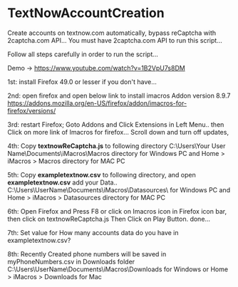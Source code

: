 # TextNowAccountCreation
Create accounts on textnow.com automatically, bypass reCaptcha with 2captcha.com API...
You must have 2captcha.com API to run this script...

Follow all steps carefully in order to run the script...

Demo -> https://www.youtube.com/watch?v=1B2VpU7s8DM

1st: install Firefox 49.0 or lesser if you don't have...

2nd: open firefox and  open below link to install imacros Addon version 8.9.7
https://addons.mozilla.org/en-US/firefox/addon/imacros-for-firefox/versions/

3rd: restart Firefox; Goto Addons and Click Extensions in Left Menu.. then Click on more link of Imacros for firefox...
Scroll down and turn off updates,

4th: Copy <b>textnowReCaptcha.js</b> to following directory
  C:\Users\Your User Name\Documents\iMacros\Macros directory for Windows PC
and 
  Home > iMacros > Macros directory for MAC PC

5th: Copy <b>exampletextnow.csv</b> to following directory, and open <b>exampletextnow.csv</b> add your Data..
  C:\Users\UserName\Documents\iMacros\Datasources\  for Windows PC
and 
  Home > iMacros > Datasources directory for MAC PC	

6th: Open Firefox and Press F8 or click on Imacros icon in Firefox icon bar, then click on textnowReCaptcha.js
   Then Click on Play Button. done... 

7th: Set value for How many accounts data do you have in exampletextnow.csv?

8th: Recently Created phone numbers will be saved in </b>myPhoneNumbers.csv</b> in Downloads folder
  C:\Users\UserName\Documents\iMacros\Downloads for Windows or
  Home > iMacros > Downloads for Mac
